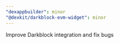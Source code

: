 ```yaml
---
"dexappbuilder": minor
"@dexkit/darkblock-evm-widget": minor
---
```


Improve Darkblock integration and fix bugs
